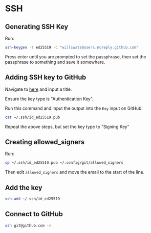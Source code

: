 # SSH

## Generating SSH Key

Run:

```bash
ssh-keygen -t ed25519 -C "willswats@users.noreply.github.com"
```

Press enter until you are prompted to set the passphrase, then set the
passphrase to something and save it somewhere.

## Adding SSH key to GitHub

Navigate to [here](https://github.com/settings/ssh/new) and input a title.

Ensure the key type is "Authentication Key".

Run this command and input the output into the `Key` input on GitHub:

```bash
cat ~/.ssh/id_ed25519.pub
```

Repeat the above steps, but set the key type to "Signing Key"

## Creating allowed_signers

Run:

```bash
cp ~/.ssh/id_ed25519.pub ~/.config/git/allowed_signers
```

Then edit `allowed_signers` and move the email to the start of the line.

## Add the key

```bash
ssh-add ~/.ssh/id_ed25519
```

## Connect to GitHub

```bash
ssh git@github.com -v
```
